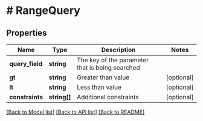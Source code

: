 # # RangeQuery

## Properties

Name | Type | Description | Notes
------------ | ------------- | ------------- | -------------
**query_field** | **string** | The key of the parameter that is being searched |
**gt** | **string** | Greater than value | [optional]
**lt** | **string** | Less than value | [optional]
**constraints** | **string[]** | Additional constraints | [optional]

[[Back to Model list]](../../README.md#models) [[Back to API list]](../../README.md#endpoints) [[Back to README]](../../README.md)
